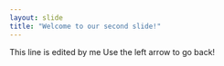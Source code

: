 ```yaml
---
layout: slide
title: "Welcome to our second slide!"
---
```

This line is edited by me
Use the left arrow to go back!
